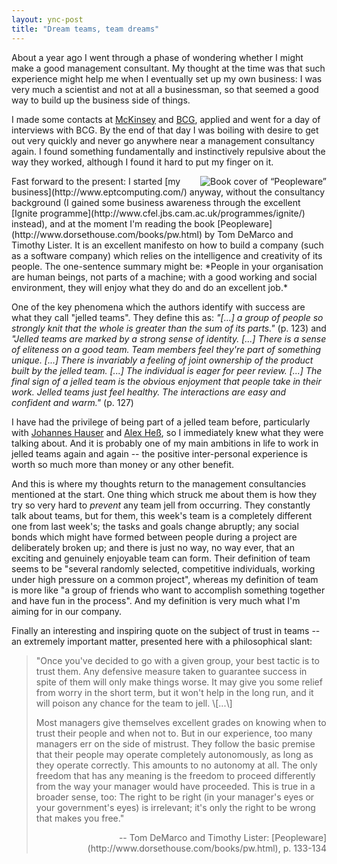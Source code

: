 ```yaml
---
layout: ync-post
title: "Dream teams, team dreams"
---
```


About a year ago I went through a phase of wondering whether I might make a good management
consultant. My thought at the time was that such experience might help me when I eventually set up
my own business: I was very much a scientist and not at all a businessman, so that seemed a good way
to build up the business side of things.

I made some contacts at
[McKinsey](http://www.mckinsey.com/) and
[BCG](http://www.bcg.com/), applied and went for a day of interviews with BCG. By the end of that
day I was boiling with desire to get out very quickly and never go anywhere near a management
consultancy again. I found something fundamentally and instinctively repulsive about the way they
worked, although I found it hard to put my finger on
it.

<p><img src="/2007/11/peopleware.jpg" alt="Book cover of “Peopleware”" align="right"
/>Fast forward to the present: I started
[my business](http://www.eptcomputing.com/) anyway, without the consultancy background (I gained
some business awareness through the excellent
[Ignite programme](http://www.cfel.jbs.cam.ac.uk/programmes/ignite/) instead), and at the moment I'm
reading the book
[Peopleware](http://www.dorsethouse.com/books/pw.html) by Tom DeMarco and Timothy Lister. It is an
excellent manifesto on how to build a company (such as a software company) which relies on the
intelligence and creativity of its people. The one-sentence summary might be: *People in your
organisation are human beings, not parts of a machine; with a good working and social environment,
they will enjoy what they do and do an excellent job.*</p>

One of the key phenomena which the authors
identify with success are what they call "jelled teams". They define this as: *"\[...\] a group of
people so strongly knit that the whole is greater than the sum of its parts."* (p. 123) and *"Jelled
teams are marked by a strong sense of identity. \[...\] There is a sense of eliteness on a good
team. Team members feel they're part of something unique. \[...\] There is invariably a feeling of
joint ownership of the product built by the jelled team. \[...\] The individual is eager for peer
review. \[...\] The final sign of a jelled team is the obvious enjoyment that people take in their
work. Jelled teams just feel healthy. The interactions are easy and confident and warm."* (p.
127)

I have had the privilege of being part of a jelled team before, particularly with
[Johannes Hauser](http://www.jhauser.de/) and
[Alex Heß](http://www.alexanderhess.com/), so I immediately knew what they were talking about. And
it is probably one of my main ambitions in life to work in jelled teams again and again -- the
positive inter-personal experience is worth so much more than money or any other benefit.

And this
is where my thoughts return to the management consultancies mentioned at the start. One thing which
struck me about them is how they try so very hard to *prevent* any team jell from occurring. They
constantly talk about teams, but for them, this week's team is a completely different one from last
week's; the tasks and goals change abruptly; any social bonds which might have formed between people
during a project are deliberately broken up; and there is just no way, no way ever, that an exciting
and genuinely enjoyable team can form. Their definition of team seems to be "several randomly
selected, competitive individuals, working under high pressure on a common project", whereas my
definition of team is more like "a group of friends who want to accomplish something together and
have fun in the process". And my definition is very much what I'm aiming for in our
company.

Finally an interesting and inspiring quote on the subject of trust in teams -- an
extremely important matter, presented here with a philosophical slant:

<blockquote><p>"Once you've decided to go with a given group, your best tactic is to trust them.
Any defensive measure taken to guarantee success in spite of them will only make things worse. It
may give you some relief from worry in the short term, but it won't help in the long run, and it
will poison any chance for the team to jell. \[...\]</p>

<p>Most managers give themselves excellent grades
on knowing when to trust their people and when not to. But in our experience, too many managers err
on the side of mistrust. They follow the basic premise that their people may operate completely
autonomously, as long as they operate correctly. This amounts to no autonomy at all. The only
freedom that has any meaning is the freedom to proceed differently from the way your manager would
have proceeded. This is true in a broader sense, too: The right to be right (in your manager's eyes
or your government's eyes) is irrelevant; it's only the right to be wrong that makes you
free."</p>
<p align="right">-- Tom DeMarco and Timothy Lister:
[Peopleware](http://www.dorsethouse.com/books/pw.html), p. 133-134</p>
</blockquote>
